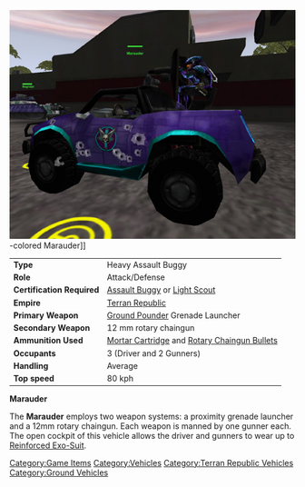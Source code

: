 ![](images/Marauder.jpg "fig:Marauder.jpg")-colored Marauder\]\]

|                            |                                                                                                                   |
| -------------------------- | ----------------------------------------------------------------------------------------------------------------- |
| **Type**                   | Heavy Assault Buggy                                                                                               |
| **Role**                   | Attack/Defense                                                                                                    |
| **Certification Required** | [Assault Buggy](<Assault_Buggy_(Certification)> "wikilink") or [Light Scout](Light_Scout "wikilink")              |
| **Empire**                 | [Terran Republic](Terran_Republic "wikilink")                                                                     |
| **Primary Weapon**         | [Ground Pounder](Ground_Pounder "wikilink") Grenade Launcher                                                      |
| **Secondary Weapon**       | 12 mm rotary chaingun                                                                                             |
| **Ammunition Used**        | [Mortar Cartridge](Mortar_Cartridge "wikilink") and [Rotary Chaingun Bullets](Rotary_Chaingun_Bullets "wikilink") |
| **Occupants**              | 3 (Driver and 2 Gunners)                                                                                          |
| **Handling**               | Average                                                                                                           |
| **Top speed**              | 80 kph                                                                                                            |

**Marauder**

The **Marauder** employs two weapon systems: a proximity grenade
launcher and a 12mm rotary chaingun. Each weapon is manned by one gunner
each. The open cockpit of this vehicle allows the driver and gunners to
wear up to [Reinforced Exo-Suit](Reinforced_Exo-Suit "wikilink").

[Category:Game Items](Category:Game_Items "wikilink")
[Category:Vehicles](Category:Vehicles "wikilink") [Category:Terran
Republic Vehicles](Category:Terran_Republic_Vehicles "wikilink")
[Category:Ground Vehicles](Category:Ground_Vehicles "wikilink")
